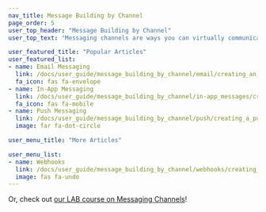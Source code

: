 ```yaml
---
nav_title: Message Building by Channel
page_order: 5
user_top_header: "Message Building by Channel"
user_top_text: "Messaging channels are ways you can virtually communicate with your customers - through push notifications on their phone or web browser, email, in-app messages, and so much more! If you want to learn more about these channels and how to utilize them with Braze, check out the docs on our available channels."

user_featured_title: "Popular Articles"
user_featured_list:
- name: Email Messaging
  link: /docs/user_guide/message_building_by_channel/email/creating_an_email_campaign/
  fa_icon: fas fa-envelope
- name: In-App Messaging
  link: /docs/user_guide/message_building_by_channel/in-app_messages/create/
  fa_icon: fas fa-mobile
- name: Push Messaging
  link: /docs/user_guide/message_building_by_channel/push/creating_a_push_message/
  image: far fa-dot-circle

user_menu_title: "More Articles"

user_menu_list:
- name: Webhooks
  link: /docs/user_guide/message_building_by_channel/webhooks/creating_a_webhook/
  image: fas fa-undo
---
```


Or, check out [our LAB course on Messaging Channels](http://lab.braze.com/channels-course)!
